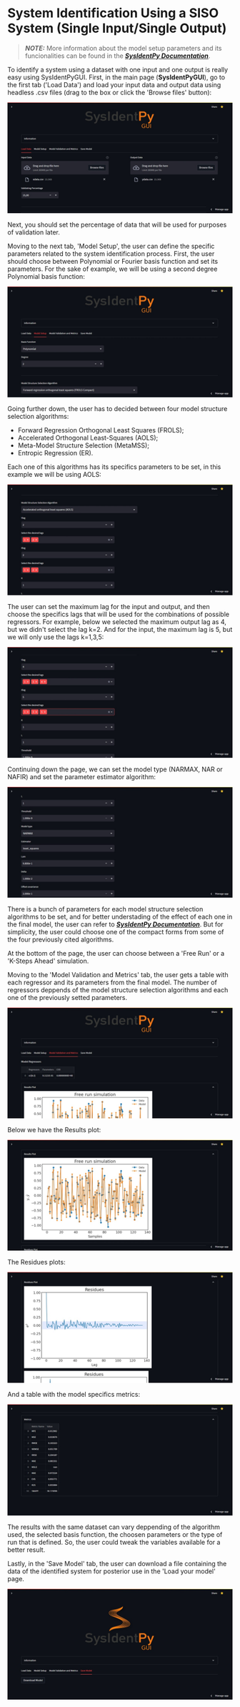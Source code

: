 # System Identification Using a SISO System (Single Input/Single Output)

> **_NOTE:_**  More information about the model setup parameters and its funcionalities can be found in the [***SysIdentPy Documentation***](http://sysidentpy.org/).

To identify a system using a dataset with one input and one output is really easy using SysIdentPyGUI. First, in the main page (**SysIdentPyGUI**), go to the first tab ('Load Data') and load your input data and output data using headless .csv files (drag to the box or click the 'Browse files' button):

![](img/1.jpeg)

Next, you should set the percentage of data that will be used for purposes of validation later.

Moving to the next tab, 'Model Setup', the user can define the specific parameters related to the system identification process. First, the user should choose between Polynomial or Fourier basis function and set its parameters. For the sake of example, we will be using a second degree Polynomial basis function:

![](img/2.jpeg)

Going further down, the user has to decided between four model structure selection algorithms:

* Forward Regression Orthogonal Least Squares  (FROLS);
* Accelerated Orthogonal Least-Squares (AOLS);
* Meta-Model Structure Selection (MetaMSS);
* Entropic Regression (ER).

Each one of this algorithms has its specifics parameters to be set, in this example we will be using AOLS:

![](img/3.jpeg)

The user can set the maximum lag for the input and output, and then choose the specifics lags that will be used for the combinations of possible regressors. For example, below we selected the maximum output lag as 4, but we didn't select the lag k=2. And for the input, the maximum lag is 5, but we will only use the lags k=1,3,5:

![](img/4.jpeg)

Continuing down the page, we can set the model type (NARMAX, NAR or NAFIR) and set the parameter estimator algorithm:

![](img/5.jpeg)

There is a bunch of parameters for each model structure selection algorithms to be set, and for better understading of the effect of each one in the final model, the user can refer to [***SysIdentPy Documentation***](http://sysidentpy.org/). But for simplicity, the user could choose one of the compact forms from some of the four previously cited algorithms.

At the bottom of the page, the user can choose between a 'Free Run' or a 'K-Steps Ahead' simulation.

Moving to the 'Model Validation and Metrics' tab, the user gets a table with each regressor and its parameters from the final model. The number of regressors deppends of the model structure selection algorithms and each one of the previously setted parameters.

![](img/6.jpeg)

Below we have the Results plot:

![](img/7.jpeg)

The Residues plots:

![](img/8.jpeg)

And a table with the model specifics metrics:

![](img/9.jpeg)

The results with the same dataset can vary deppending of the algorithm used, the selected basis function, the choosen parameters or the type of run that is defined. So, the user could tweak the variables available for a better result.

Lastly, in the 'Save Model' tab, the user can download a file containing the data of the identified system for posterior use in the 'Load your model' page.

![](img/10.jpeg)
